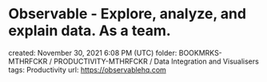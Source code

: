 # Observable - Explore, analyze, and explain data. As a team.

created: November 30, 2021 6:08 PM (UTC)
folder: BOOKMRKS-MTHRFCKR / PRODUCTIVITY-MTHRFCKR / Data Integration and Visualisers
tags: Productivity
url: https://observablehq.com